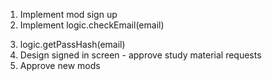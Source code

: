 1. Implement mod sign up
2. Implement logic.checkEmail(email)
<!-- 3. logic.getId(email) -->
3. logic.getPassHash(email)
4. Design signed in screen - approve study material requests
5. Approve new mods